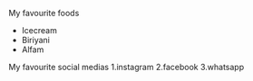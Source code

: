 My favourite foods
* Icecream
* Biriyani
* Alfam

My favourite social medias
1.instagram
2.facebook
3.whatsapp
